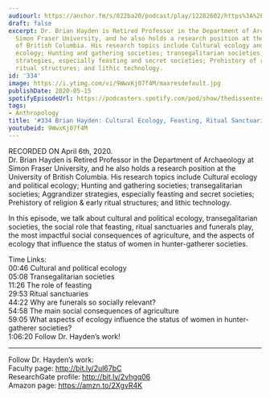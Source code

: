 ```yaml
---
audiourl: https://anchor.fm/s/822ba20/podcast/play/12282602/https%3A%2F%2Fd3ctxlq1ktw2nl.cloudfront.net%2Fproduction%2F2020-3-11%2F63581294-44100-2-0622b22b4104d.m4a
draft: false
excerpt: Dr. Brian Hayden is Retired Professor in the Department of Archaeology at
  Simon Fraser University, and he also holds a research position at the University
  of British Columbia. His research topics include Cultural ecology and political
  ecology; Hunting and gathering societies; transegalitarian societies; Aggrandizer
  strategies, especially feasting and secret societies; Prehistory of religion & early
  ritual structures; and lithic technology.
id: '334'
image: https://i.ytimg.com/vi/9WwxKj07f4M/maxresdefault.jpg
publishDate: 2020-05-15
spotifyEpisodeUrl: https://podcasters.spotify.com/pod/show/thedissenter/episodes/334-Brian-Hayden-Cultural-Ecology--Feasting--Ritual-Sanctuaries--And-Funerals-eclb9a
tags:
- Anthropology
title: '#334 Brian Hayden: Cultural Ecology, Feasting, Ritual Sanctuaries, And Funerals'
youtubeid: 9WwxKj07f4M
---
```

<div class="timelinks">

RECORDED ON April 6th, 2020.  
Dr. Brian Hayden is Retired Professor in the Department of Archaeology at Simon Fraser University, and he also holds a research position at the University of British Columbia. His research topics include Cultural ecology and political ecology; Hunting and gathering societies; transegalitarian societies; Aggrandizer strategies, especially feasting and secret societies; Prehistory of religion & early ritual structures; and lithic technology.

In this episode, we talk about cultural and political ecology, transegalitarian societies, the social role that feasting, ritual sanctuaries and funerals play, the most impactful social consequences of agriculture, and the aspects of ecology that influence the status of women in hunter-gatherer societies.

Time Links:  
<time>00:46</time> Cultural and political ecology  
<time>05:08</time> Transegalitarian societies  
<time>11:26</time> The role of feasting  
<time>29:53</time> Ritual sanctuaries  
<time>44:22</time> Why are funerals so socially relevant?  
<time>54:58</time> The main social consequences of agriculture  
<time>59:05</time> What aspects of ecology influence the status of women in hunter-gatherer societies?  
<time>1:06:20</time> Follow Dr. Hayden’s work!

---

Follow Dr. Hayden’s work:  
Faculty page: http://bit.ly/2ul67bC  
ResearchGate profile: http://bit.ly/2vhgq06  
Amazon page: https://amzn.to/2XgvR4K
</div>

